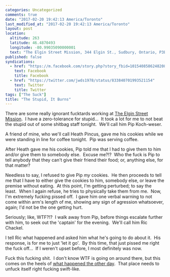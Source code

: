 ```yaml
---
categories: Uncategorized
comments: true
date: "2017-02-20 19:42:13 America/Toronto"
last_modified_at: "2017-02-20 19:42:13 America/Toronto"
layout: post
location:
  altitude: 263
  latitude: 46.4870493
  longitude: -80.99035090000001
  text: "The Elgin Street Mission, 344 Elgin St., Sudbury, Ontario, P3E 3N9, Canada"
published: false
syndications:
  - href: "https://m.facebook.com/story.php?story_fbid=10154085862482084&id=719142083"
    text: Facebook
    title: Facebook
  - href: "https://twitter.com/jwds1978/status/833840701993521154"
    text: Twitter
    title: Twitter
tags: ["The Suck"]
title: "The Stupid, It Burns"
---
```


There are some really ignorant fucktards working at
<a href="http://www.themission.ca" target="_blank" title="The Elgin Street Mission">The Elgin Street Mission</a>.&nbsp; I have a zero-tolerance for
stupid&hellip;&nbsp; It took a lot for me to not beat the stupid out of some shitbag staff tonight.&nbsp; We'll call him Pip Koch-weser.

A friend of mine, who we'll call Heath Pincus, gave me his cookies while we were standing in line for coffee tonight.&nbsp; Pip was serving coffee.

After Heath gave me his cookies, Pip told me that I had to give them to him and/or give them to somebody else.&nbsp; Excuse me?!?&nbsp; Who the fuck is Pip
to tell anybody that they can't give their friend their food; or, anything else, for that matter?

Needless to say, I refused to give Pip *my* cookies.&nbsp; He then proceeds to tell me that I have to either give the cookies to him, somebody else, or
leave the premise without eating.&nbsp; At this point, I'm getting perturbed; to say the least.&nbsp; When I again refuse, he tries to physically take them
from me.&nbsp; Now, I'm extremely fucking pissed off.&nbsp; I gave him one verbal warning to not come within arm's length of me, showing any sign of
agression whatsoever, again; I'd not be the one getting hurt.

Seriously; like, WTF?!?&nbsp; I walk away from Pip, before things escalate further with him, to seek out the 'captain' for the evening.&nbsp; We'll call him
Ric Chackel.

I tell Ric what happened and asked him what he's going to do about it.&nbsp; His response, is for me to just 'let it go'.&nbsp; By this time, that just
pissed me right the fuck off&hellip;&nbsp; If I weren't upset before, I most definitely was now.

Fuck this fucking shit.&nbsp; I don't know WTF is going on around there, but this comes on the heels of
<a href="{{ site.url }}/blog/2017/02/16/accessibility-at-the-elgin-street-mission" rel="me" title="Accessibility at The Elgin Street Mission">what happened
the other day</a>.&nbsp; That place needs to unfuck itself right fucking swift-like.
